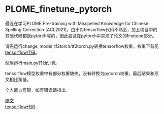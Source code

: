 # PLOME_finetune_pytorch
最近在学习PLOME:Pre-training with Misspelled Knowledge for Chinese Spelling Correction (ACL2021)，由于对tensorflow代码不熟悉，加上项目中的其他代码都是pytorch写的，因此尝试在pytorch中实现了论文的finetune部分。  
  
请先运行change_model_tf2torch/tf2torch.py转换tensorflow权重，权重下载见[tensorflow代码](https://github.com/liushulinle/PLOME)。
  
然后运行main.py开始训练。
  
tensorflow模型权重中有部分权重缺失，没有转换为pytorch权重，最后结果和原文相比稍低。  
  
个人能力有限，如有错误请指出。  
  
[原文](https://aclanthology.org/2021.acl-long.233.pdf)  
[tensorflow代码](https://github.com/liushulinle/PLOME)

